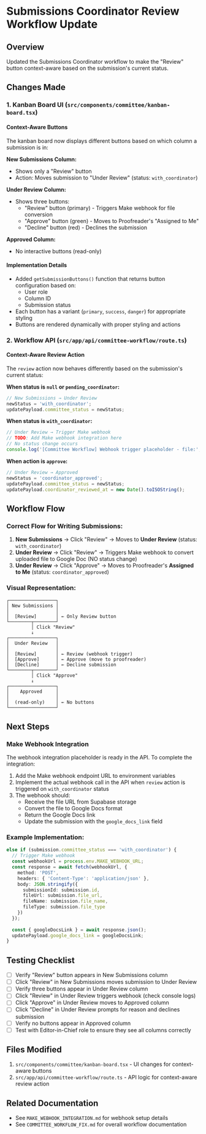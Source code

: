 # Submissions Coordinator Review Workflow Update

## Overview
Updated the Submissions Coordinator workflow to make the "Review" button context-aware based on the submission's current status.

## Changes Made

### 1. Kanban Board UI (`src/components/committee/kanban-board.tsx`)

#### Context-Aware Buttons
The kanban board now displays different buttons based on which column a submission is in:

**New Submissions Column:**
- Shows only a "Review" button
- Action: Moves submission to "Under Review" (status: `with_coordinator`)

**Under Review Column:**
- Shows three buttons:
  - "Review" button (primary) - Triggers Make webhook for file conversion
  - "Approve" button (green) - Moves to Proofreader's "Assigned to Me"
  - "Decline" button (red) - Declines the submission

**Approved Column:**
- No interactive buttons (read-only)

#### Implementation Details
- Added `getSubmissionButtons()` function that returns button configuration based on:
  - User role
  - Column ID
  - Submission status
- Each button has a variant (`primary`, `success`, `danger`) for appropriate styling
- Buttons are rendered dynamically with proper styling and actions

### 2. Workflow API (`src/app/api/committee-workflow/route.ts`)

#### Context-Aware Review Action
The `review` action now behaves differently based on the submission's current status:

**When status is `null` or `pending_coordinator`:**
```typescript
// New Submissions → Under Review
newStatus = 'with_coordinator';
updatePayload.committee_status = newStatus;
```

**When status is `with_coordinator`:**
```typescript
// Under Review → Trigger Make webhook
// TODO: Add Make webhook integration here
// No status change occurs
console.log('[Committee Workflow] Webhook trigger placeholder - file:', submission.file_url);
```

**When action is `approve`:**
```typescript
// Under Review → Approved
newStatus = 'coordinator_approved';
updatePayload.committee_status = newStatus;
updatePayload.coordinator_reviewed_at = new Date().toISOString();
```

## Workflow Flow

### Correct Flow for Writing Submissions:

1. **New Submissions** → Click "Review" → Moves to **Under Review** (status: `with_coordinator`)
2. **Under Review** → Click "Review" → Triggers Make webhook to convert uploaded file to Google Doc (NO status change)
3. **Under Review** → Click "Approve" → Moves to Proofreader's **Assigned to Me** (status: `coordinator_approved`)

### Visual Representation:

```
┌─────────────────┐
│ New Submissions │
│                 │
│  [Review]       │ ← Only Review button
└────────┬────────┘
         │ Click "Review"
         ↓
┌─────────────────┐
│  Under Review   │
│                 │
│  [Review]       │ ← Review (webhook trigger)
│  [Approve]      │ ← Approve (move to proofreader)
│  [Decline]      │ ← Decline submission
└────────┬────────┘
         │ Click "Approve"
         ↓
┌─────────────────┐
│    Approved     │
│                 │
│  (read-only)    │ ← No buttons
└─────────────────┘
```

## Next Steps

### Make Webhook Integration
The webhook integration placeholder is ready in the API. To complete the integration:

1. Add the Make webhook endpoint URL to environment variables
2. Implement the actual webhook call in the API when `review` action is triggered on `with_coordinator` status
3. The webhook should:
   - Receive the file URL from Supabase storage
   - Convert the file to Google Docs format
   - Return the Google Docs link
   - Update the submission with the `google_docs_link` field

### Example Implementation:
```typescript
else if (submission.committee_status === 'with_coordinator') {
  // Trigger Make webhook
  const webhookUrl = process.env.MAKE_WEBHOOK_URL;
  const response = await fetch(webhookUrl, {
    method: 'POST',
    headers: { 'Content-Type': 'application/json' },
    body: JSON.stringify({
      submissionId: submission.id,
      fileUrl: submission.file_url,
      fileName: submission.file_name,
      fileType: submission.file_type
    })
  });
  
  const { googleDocsLink } = await response.json();
  updatePayload.google_docs_link = googleDocsLink;
}
```

## Testing Checklist

- [ ] Verify "Review" button appears in New Submissions column
- [ ] Click "Review" in New Submissions moves submission to Under Review
- [ ] Verify three buttons appear in Under Review column
- [ ] Click "Review" in Under Review triggers webhook (check console logs)
- [ ] Click "Approve" in Under Review moves to Approved column
- [ ] Click "Decline" in Under Review prompts for reason and declines submission
- [ ] Verify no buttons appear in Approved column
- [ ] Test with Editor-in-Chief role to ensure they see all columns correctly

## Files Modified

1. `src/components/committee/kanban-board.tsx` - UI changes for context-aware buttons
2. `src/app/api/committee-workflow/route.ts` - API logic for context-aware review action

## Related Documentation

- See `MAKE_WEBHOOK_INTEGRATION.md` for webhook setup details
- See `COMMITTEE_WORKFLOW_FIX.md` for overall workflow documentation
